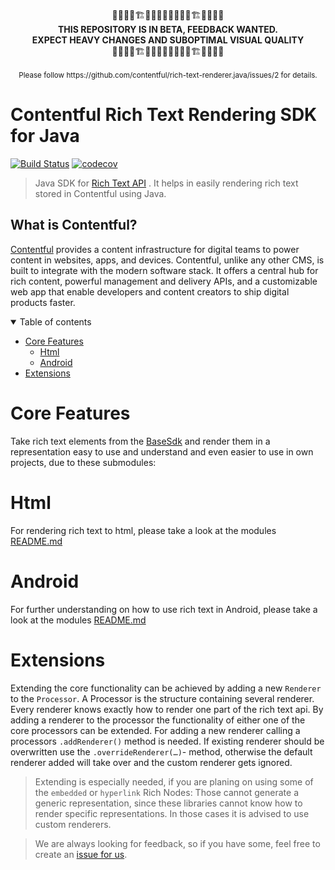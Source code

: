 <p align="center">
  🚧🚧🚧🚧🏗️👷🚧🚧👨‍💻🚧🚧👷🏗️🚧🚧🚧🚧<br>
  <b>
    THIS REPOSITORY IS IN BETA, FEEDBACK WANTED.<br>
    EXPECT HEAVY CHANGES AND SUBOPTIMAL VISUAL QUALITY
  </b>
  <br>
  🚧🚧🚧🚧🏗️👷🚧🚧👨‍💻🚧🚧👷🏗️🚧🚧🚧🚧<br>
  <br>
  <sup>Please follow https://github.com/contentful/rich-text-renderer.java/issues/2 for details.</sup>
</p>


Contentful Rich Text Rendering SDK for Java
===========================================

[![Build Status](https://travis-ci.org/contentful/rich-text-rendering.java.svg)](https://travis-ci.org/contentful/rich-text-rendering.java/builds#)
[![codecov](https://codecov.io/gh/contentful/rich-text-rendering.java/branch/master/graph/badge.svg)](https://codecov.io/gh/contentful/rich-text-rendering.java)


> Java SDK for [Rich Text API](https://www.contentful.com/developers/docs/tutorials/general/rich-text-field-type-alpha/) . It helps in easily rendering rich text stored in Contentful using Java.


What is Contentful?
-------------------
[Contentful](https://www.contentful.com) provides a content infrastructure for digital teams to power content in websites, apps, and devices. Contentful, unlike any other CMS, is built to integrate with the modern software stack. It offers a central hub for rich content, powerful management and delivery APIs, and a customizable web app that enable developers and content creators to ship digital products faster.

<details open>
<summary>Table of contents</summary>

<!-- TOC -->
- [Core Features](#core-features)
  - [Html](#html)
  - [Android](#android)
- [Extensions](#extensions)

</details>

<!-- /TOC -->

Core Features
=============

Take rich text elements from the [BaseSdk](https://github.com/contentful/contentful.java) and render them in a representation easy to use and understand and even easier to use in own projects, due to these submodules:

Html
====

For rendering rich text to html, please take a look at the modules [README.md](html/README.md)

Android
=======

For further understanding on how to use rich text in Android, please take a look at the modules [README.md](android/README.md)


Extensions
==========

Extending the core functionality can be achieved by adding a new `Renderer` to the `Processor`. A Processor is the structure containing several renderer. Every renderer knows exactly how to render one part of the rich text api. By adding a renderer to the processor the functionality of either one of the core processors can be extended. For adding a new renderer calling a processors `.addRenderer()` method is needed. If existing renderer should be overwritten use the `.overrideRenderer(…)`- method, otherwise the default renderer added will take over and the custom renderer gets ignored.

> Extending is especially needed, if you are planing on using some of the `embedded` or `hyperlink` Rich Nodes: Those cannot generate a generic representation, since these libraries cannot know how to render specific representations. In those cases it is advised to use custom renderers.

> We are always looking for feedback, so if you have some, feel free to create an [issue for us](https://github.com/contentful/rich-text-renderer.java/issues/new).
